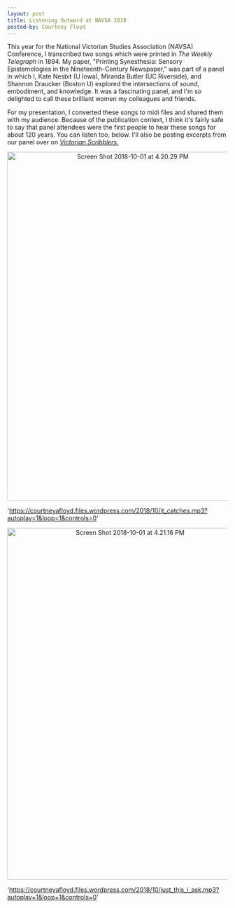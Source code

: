 ```yaml
---
layout: post
title: Listening Outward at NAVSA 2018
posted-by: Courtney Floyd
---
```

This year for the National Victorian Studies Association (NAVSA) Conference, I transcribed two songs which were printed in <em>The Weekly Telegraph </em>in 1894. My paper, "Printing Synesthesia: Sensory Epistemologies in the Nineteenth-Century Newspaper," was part of a panel in which I, Kate Nesbit (U Iowa), Miranda Butler (UC Riverside), and Shannon Draucker (Boston U) explored the intersections of sound, embodiment, and knowledge. It was a fascinating panel, and I'm so delighted to call these brilliant women my colleagues and friends.

For my presentation, I converted these songs to midi files and shared them with my audience. Because of the publication context, I think it's fairly safe to say that panel attendees were the first people to hear these songs for about 120 years. You can listen too, below. I'll also be posting excerpts from our panel over on <a href="http://www.victorianscribblers.com"><em>Victorian Scribblers</em>.</a>

<p style="text-align:center;"><img class="alignnone size-full wp-image-3112 aligncenter" src="https://courtneyafloyd.files.wordpress.com/2018/10/screen-shot-2018-10-01-at-4-20-29-pm.png" alt="Screen Shot 2018-10-01 at 4.20.29 PM" width="558" height="796"/></p>

'https://courtneyafloyd.files.wordpress.com/2018/10/it_catches.mp3?autoplay=1&loop=1&controls=0'

<p style="text-align:center;"><img class="alignnone size-full wp-image-3111" src="https://courtneyafloyd.files.wordpress.com/2018/10/screen-shot-2018-10-01-at-4-21-16-pm.png" alt="Screen Shot 2018-10-01 at 4.21.16 PM" width="546" height="803" /></p>

'https://courtneyafloyd.files.wordpress.com/2018/10/just_this_i_ask.mp3?autoplay=1&loop=1&controls=0'

